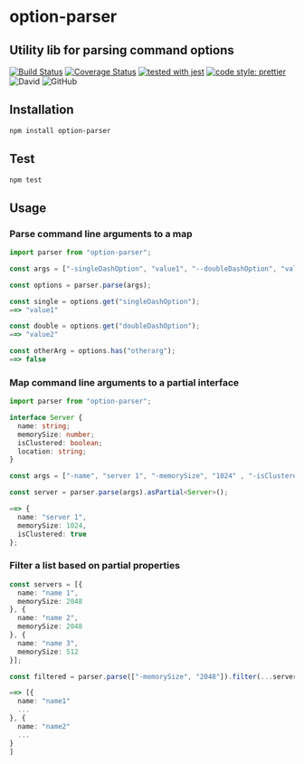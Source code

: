 # option-parser

## Utility lib for parsing command options

[![Build Status](https://travis-ci.com/jaspenlind/option-parser.svg?branch=master)](https://travis-ci.com/jaspenlind/option-parser)
[![Coverage Status](https://coveralls.io/repos/github/jaspenlind/option-parser/badge.svg?branch=master)](https://coveralls.io/github/jaspenlind/option-parser?branch=master)
[![tested with jest](https://img.shields.io/badge/tested_with-jest-99424f.svg)](https://github.com/facebook/jest)
[![code style: prettier](https://img.shields.io/badge/code_style-prettier-ff69b4.svg?style=flat-square)](https://github.com/prettier/prettier)
![David](https://img.shields.io/david/jaspenlind/option-parser)
![GitHub](https://img.shields.io/github/license/jaspenlind/option-parser)

## Installation

```sh
npm install option-parser
```

## Test

```sh
npm test
```

## Usage

### Parse command line arguments to a map

```ts
import parser from "option-parser";

const args = ["-singleDashOption", "value1", "--doubleDashOption", "value2", "otherarg"];

const options = parser.parse(args);

const single = options.get("singleDashOption");
==> "value1"

const double = options.get("doubleDashOption");
==> "value2"

const otherArg = options.has("otherarg");
==> false
```

### Map command line arguments to a partial interface

```ts
import parser from "option-parser";

interface Server {
  name: string;
  memorySize: number;
  isClustered: boolean;
  location: string;
}

const args = ["-name", "server 1", "-memorySize", "1024" , "-isClustered", "true"];

const server = parser.parse(args).asPartial<Server>();

==> {
  name: "server 1",
  memorySize: 1024,
  isClustered: true
};
```

### Filter a list based on partial properties

```ts
const servers = [{
  name: "name 1",
  memorySize: 2048
}, {
  name: "name 2",
  memorySize: 2048
}, {
  name: "name 3",
  memorySize: 512
}];

const filtered = parser.parse(["-memorySize", "2048"]).filter(...servers);

==> [{
  name: "name1"
  ...
}, {
  name: "name2"
  ...
}
]
```
